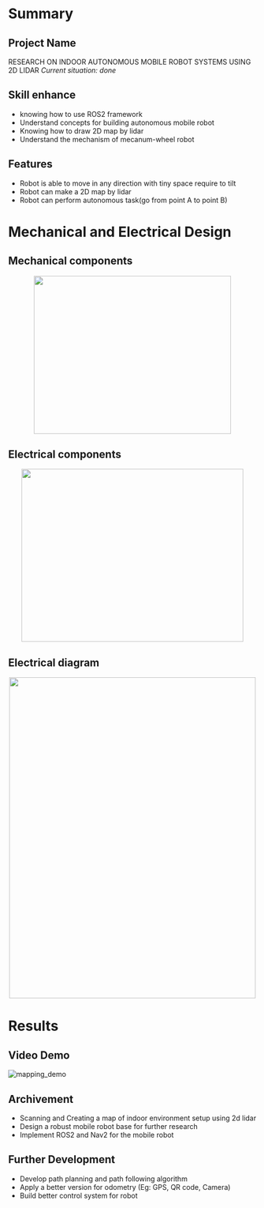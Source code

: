 # Summary
## Project Name
 RESEARCH ON INDOOR AUTONOMOUS MOBILE ROBOT SYSTEMS USING 2D LIDAR
 *Current situation: done*

## Skill enhance 
 * knowing how to use ROS2 framework
 * Understand concepts for building autonomous mobile robot
 * Knowing how to draw 2D map by lidar
 * Understand the mechanism of mecanum-wheel robot 
 
 
## Features 
 * Robot is able to move in any direction with tiny space require to tilt
 * Robot can make a 2D map by lidar
 * Robot can perform autonomous task(go from point A to point B)
 
# Mechanical and Electrical Design

## Mechanical components

<p align="center">
  <img width="400" height="320" src="https://github.com/user-attachments/assets/4cc82188-1f7f-402a-8c20-394459f26377">
</p>

## Electrical components

<p align="center">
  <img width="450" height="350" src="https://github.com/user-attachments/assets/7f741883-bedd-4ccd-8749-422e149f67d7">
</p>

## Electrical diagram

<p align="center">
  <img width="500" height="650" src="https://github.com/user-attachments/assets/2a0363ac-a126-41fa-939b-4a1879bf81a5">
</p>


# Results

## Video Demo

![mapping_demo](https://drive.google.com/file/d/10ZQM7WuWqgh60RMivSQgfVGZlLlrDJLG/view?usp=drive_link)



  

## Archivement 

* Scanning and Creating a map of indoor environment setup using 2d lidar
* Design a robust mobile robot base for further research
* Implement ROS2 and Nav2 for the mobile robot

## Further Development 

* Develop path planning and path following algorithm
* Apply a better version for odometry (Eg: GPS, QR code, Camera)
* Build better control system for robot







